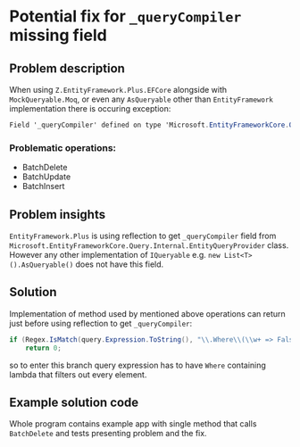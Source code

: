 ﻿# Potential fix for `_queryCompiler` missing field
## Problem description

When using `Z.EntityFramework.Plus.EFCore` alongside with `MockQueryable.Moq`, or even any `AsQueryable` other than `EntityFramework` implementation there is occuring exception:
```c#
Field '_queryCompiler' defined on type 'Microsoft.EntityFrameworkCore.Query.Internal.EntityQueryProvider' is not a field on the target object which is of type 'MockQueryable.EntityFrameworkCore.TestAsyncEnumerableEfCore`1[EntityFramework.Plus.Moq.Entity]'.
```
### Problematic operations:
- BatchDelete
- BatchUpdate
- BatchInsert

## Problem insights
`EntityFramework.Plus` is using reflection to get `_queryCompiler` field from `Microsoft.EntityFrameworkCore.Query.Internal.EntityQueryProvider` class.  
However any other implementation of `IQueryable` e.g. `new List<T>().AsQueryable()` does not have this field.

## Solution
Implementation of method used by mentioned above operations can return just before using reflection to get `_queryCompiler`:
```c#
if (Regex.IsMatch(query.Expression.ToString(), "\\.Where\\(\\w+ => False\\)"))
    return 0;
```
so to enter this branch query expression has to have `Where` containing lambda that filters out every element.

## Example solution code
Whole program contains example app with single method that calls `BatchDelete` and tests presenting problem and the fix.